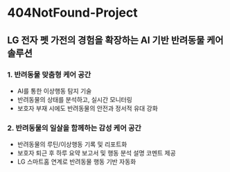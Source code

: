 # 404NotFound-Project

## LG 전자 펫 가전의 경험을 확장하는 AI 기반 반려동물 케어 솔루션
### 1. 반려동물 맞춤형 케어 공간
- AI를 통한 이상행동 탐지 기술
- 반려동물의 상태를 분석하고, 실시간 모니터링
- 보호자 부재 시에도 반려동물의 안전과 정서적 유대 강화
### 2. 반려동물의 일살을 함께하는 감성 케어 공간
- 반려동물의 루틴/이상행동 기록 및 리포트화
- 보호자 퇴근 후 하루 요약 보고서 및 행동 분석 설명 코멘트 제공
- LG 스마트홈 연계로 반려동물 행동 기반 자동화
